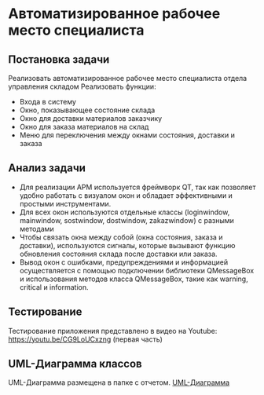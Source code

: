 # Автоматизированное рабочее место специалиста
## Постановка задачи
Реализовать автоматизированное рабочее место специалиста отдела управления складом
Реализовать функции:
- Входа в систему
- Окно, показывающее состояние склада
- Окно для доставки материалов заказчику
- Окно для заказа материалов на склад
- Меню для переключения между окнами состояния, доставки и заказа
## Анализ задачи
- Для реализации АРМ используется фреймворк QT, так как позволяет удобно работать с визуалом окон и обладает эффективными и простыми инструментами.
- Для всех окон используются отдельные классы (loginwindow, mainwindow, sostwindow, dostwindow, zakazwindow) с разными методами
- Чтобы связать окна между собой (окна состояния, заказа и доставки), используются сигналы, которые вызывают функцию обновления состояния склада после доставки или заказа.
- Вывод окон с ошибками, предупреждениями и информацией осуществляется с помощью подключении библиотеки QMessageBox и использования методов класса QMessageBox, такие как warning, critical и information.
## Тестирование
Тестирование приложения представлено в видео на Youtube: https://youtu.be/CG9LoUCxzng (первая часть)
## UML-Диаграмма классов
UML-Диаграмма размещена в папке с отчетом. [UML-Диаграмма](https://github.com/DmitriyMalchikov/Creative/blob/main/Otcheti/storage/storage.png)
